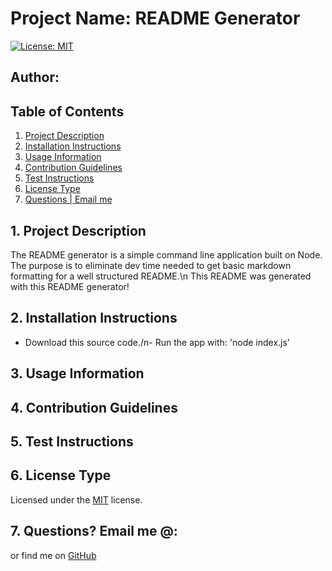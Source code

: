# Project Name: README Generator


[![License: MIT](https://img.shields.io/badge/License-MIT-yellow.svg)](https://opensource.org/licenses/MIT)

## Author: 

## Table of Contents
<!--ts-->
1. [ Project Description ](#desc)
2. [ Installation Instructions ](#inst)
3. [ Usage Information ](#use)
4. [ Contribution Guidelines ](#guide)
5. [ Test Instructions ](#test)
6. [ License Type ](#l-type)
7. [ Questions | Email me ](#email)


<!--te-->
<a name="desc"></a>
## 1. Project Description

The README generator is a simple command line application built on Node. The purpose is to eliminate dev time needed to get basic markdown formatting for a well structured README.\n This README was generated with this README generator!
<a name="inst"></a>
## 2. Installation Instructions

 - Download this source code./n- Run the app with: 'node index.js'

<a name="use"></a>
## 3. Usage Information

 

<a name="guide"></a>
## 4. Contribution Guidelines

 

<a name="test"></a>
## 5. Test Instructions

 

<a name="l-type"></a>
## 6. License Type

 Licensed under the [MIT](license/mit.txt) license.

<a name="email"></a>
## 7. Questions? Email me @:

[](mailto:) or find me on [GitHub](https://github.com/)
